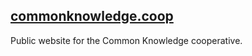 ## [commonknowledge.coop](commonknowledge.coop)

Public website for the Common Knowledge cooperative.